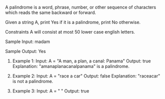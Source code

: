A palindrome is a word, phrase, number, or other sequence of characters which reads the same backward or forward.

Given a string A, print Yes if it is a palindrome, print No otherwise.

Constraints
A will consist at most 50 lower case english letters.

Sample Input:
madam

Sample Output:
Yes

1. Example 1:
Input: A = "A man, a plan, a canal: Panama"
Output: true
Explanation: "amanaplanacanalpanama" is a palindrome.

2. Example 2:
Input: A = "race a car"
Output: false
Explanation: "raceacar" is not a palindrome.

3. Example 3:
Input: A = " "
Output: true
